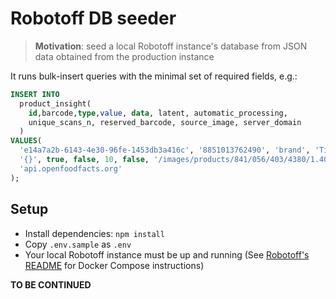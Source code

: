 # Robotoff DB seeder

> **Motivation**: seed a local Robotoff instance's database from JSON data obtained from the production instance

It runs bulk-insert queries with the minimal set of required fields, e.g.:

```sql
INSERT INTO
  product_insight(
    id,barcode,type,value, data, latent, automatic_processing,
    unique_scans_n, reserved_barcode, source_image, server_domain
  )
VALUES(
  'e14a7a2b-6143-4e30-96fe-1453db3a416c', '8851013762490', 'brand', 'Tipco',
  '{}', true, false, 10, false, '/images/products/841/056/403/4380/1.400.jpg',
  'api.openfoodfacts.org'
);
```

## Setup

* Install dependencies: `npm install`
* Copy `.env.sample` as `.env`
* Your local Robotoff instance must be up and running (See [Robotoff's README](https://github.com/openfoodfacts/robotoff#installation) for Docker Compose instructions)

**TO BE CONTINUED**